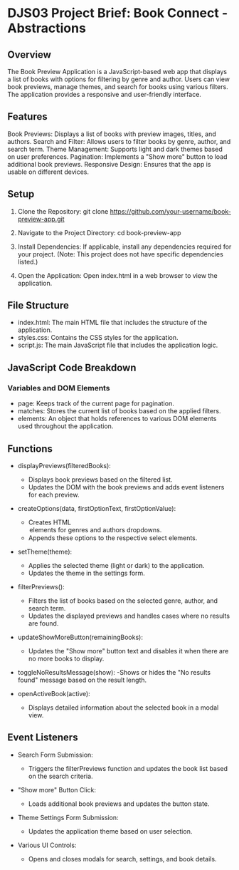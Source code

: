# DJS03 Project Brief: Book Connect - Abstractions

## Overview

The Book Preview Application is a JavaScript-based web app that displays a list of books with options for filtering by genre and author. Users can view book previews, manage themes, and search for books using various filters. The application provides a responsive and user-friendly interface.

## Features

Book Previews: Displays a list of books with preview images, titles, and authors.
Search and Filter: Allows users to filter books by genre, author, and search term.
Theme Management: Supports light and dark themes based on user preferences.
Pagination: Implements a "Show more" button to load additional book previews.
Responsive Design: Ensures that the app is usable on different devices.

## Setup

1. Clone the Repository:
   git clone https://github.com/your-username/book-preview-app.git

2. Navigate to the Project Directory:
   cd book-preview-app

3. Install Dependencies: If applicable, install any dependencies required for your project. (Note: This project does not have specific dependencies listed.)

4. Open the Application: Open index.html in a web browser to view the application.

## File Structure

- index.html: The main HTML file that includes the structure of the application.
- styles.css: Contains the CSS styles for the application.
- script.js: The main JavaScript file that includes the application logic.

## JavaScript Code Breakdown

### Variables and DOM Elements

- page: Keeps track of the current page for pagination.
- matches: Stores the current list of books based on the applied filters.
- elements: An object that holds references to various DOM elements used throughout the application.

## Functions

- displayPreviews(filteredBooks):

  - Displays book previews based on the filtered list.
  - Updates the DOM with the book previews and adds event listeners for each preview.

- createOptions(data, firstOptionText, firstOptionValue):

  - Creates HTML <option> elements for genres and authors dropdowns.
  - Appends these options to the respective select elements.

- setTheme(theme):

  - Applies the selected theme (light or dark) to the application.
  - Updates the theme in the settings form.

- filterPreviews():

  - Filters the list of books based on the selected genre, author, and search term.
  - Updates the displayed previews and handles cases where no results are found.

- updateShowMoreButton(remainingBooks):

  - Updates the "Show more" button text and disables it when there are no more books to display.

- toggleNoResultsMessage(show):
  -Shows or hides the "No results found" message based on the result length.

- openActiveBook(active):
  - Displays detailed information about the selected book in a modal view.

## Event Listeners

- Search Form Submission:

  - Triggers the filterPreviews function and updates the book list based on the search criteria.

- "Show more" Button Click:

  - Loads additional book previews and updates the button state.

- Theme Settings Form Submission:

  - Updates the application theme based on user selection.

- Various UI Controls:
  - Opens and closes modals for search, settings, and book details.

